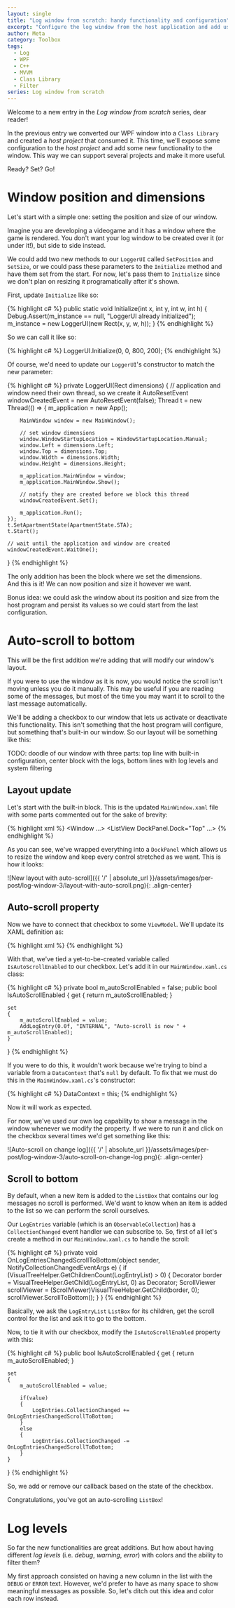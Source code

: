 ```yaml
---
layout: single
title: "Log window from scratch: handy functionality and configuration"
excerpt: "Configure the log window from the host application and add useful functionality like filters and auto-scroll"
author: Meta
category: Toolbox
tags:
  - Log
  - WPF
  - C++
  - MVVM
  - Class Library
  - Filter
series: Log window from scratch
---
```


Welcome to a new entry in the _Log window from scratch_ series, dear reader!

In the previous entry we converted our WPF window into a `Class Library` and created a _host project_ that consumed it. This time, we'll expose some configuration to the _host project_ and add some new functionality to the window. This way we can support several projects and make it more useful.

Ready? Set? Go!

# Window position and dimensions

Let's start with a simple one: setting the position and size of our window.

Imagine you are developing a videogame and it has a window where the game is rendered. You don't want your log window to be created over it (or under it!), but side to side instead.

We could add two new methods to our `LoggerUI` called `SetPosition` and `SetSize`, or we could pass these parameters to the `Initialize` method and have them set from the start. For now, let's pass them to `Initialize` since we don't plan on resizing it programatically after it's shown.

First, update `Initialize` like so:

{% highlight c# %}
public static void Initialize(int x, int y, int w, int h)
{
    Debug.Assert(m_instance == null, "LoggerUI already initialized");
    m_instance = new LoggerUI(new Rect(x, y, w, h));
}
{% endhighlight %}

So we can call it like so:

{% highlight c# %}
LoggerUI.Initialize(0, 0, 800, 200);
{% endhighlight %}

Of course, we'd need to update our `LoggerUI`'s constructor to match the new parameter:

{% highlight c# %}
private LoggerUI(Rect dimensions)
{
    // application and window need their own thread, so we create it
    AutoResetEvent windowCreatedEvent = new AutoResetEvent(false);
    Thread t = new Thread(() =>
    {
        m_application = new App();

        MainWindow window = new MainWindow();

        // set window dimensions
        window.WindowStartupLocation = WindowStartupLocation.Manual;
        window.Left = dimensions.Left;
        window.Top = dimensions.Top;
        window.Width = dimensions.Width;
        window.Height = dimensions.Height;

        m_application.MainWindow = window;
        m_application.MainWindow.Show();

        // notify they are created before we block this thread
        windowCreatedEvent.Set();

        m_application.Run();
    });
    t.SetApartmentState(ApartmentState.STA);
    t.Start();

    // wait until the application and window are created
    windowCreatedEvent.WaitOne();
}
{% endhighlight %}

The only addition has been the block where we set the dimensions.  
And this is it! We can now position and size it however we want.

Bonus idea: we could ask the window about its position and size from the host program and persist its values so we could start from the last configuration.

# Auto-scroll to bottom

This will be the first addition we're adding that will modify our window's layout.

If you were to use the window as it is now, you would notice the scroll isn't moving unless you do it manually. This may be useful if you are reading some of the messages, but most of the time you may want it to scroll to the last message automatically.

We'll be adding a checkbox to our window that lets us activate or deactivate this functionality. This isn't something that the host program will configure, but something that's built-in our window. So our layout will be something like this:

TODO: doodle of our window with three parts: top line with built-in configuration, center block with the logs, bottom lines with log levels and system filtering

## Layout update

Let's start with the built-in block. This is the updated `MainWindow.xaml` file with some parts commented out for the sake of brevity:

{% highlight xml %}
<Window ...>
    <DockPanel>
        <GroupBox DockPanel.Dock="Top"
                  x:Name="BuiltInConfigurationGroup"
                  VerticalAlignment="Top"
                  BorderThickness="0">
            <CheckBox x:Name="AutoScrollCheckBox"
                      Content="Auto-scroll"
                      HorizontalAlignment="Right"
                      VerticalAlignment="Center"/>
        </GroupBox>
        <ListView DockPanel.Dock="Top" ...>
            <!-- other properties -->
        </ListView>
    </DockPanel>
</Window>
{% endhighlight %}

As you can see, we've wrapped everything into a `DockPanel` which allows us to resize the window and keep every control stretched as we want. This is how it looks:

![New layout with auto-scroll]({{ '/' | absolute_url }}/assets/images/per-post/log-window-3/layout-with-auto-scroll.png){: .align-center}

## Auto-scroll property

Now we have to connect that checkbox to some `ViewModel`. We'll update its XAML definition as:

{% highlight xml %}
<CheckBox x:Name="AutoScrollCheckBox"
          IsChecked="{Binding Path=IsAutoScrollEnabled}"
          Content="Auto-scroll"
          HorizontalAlignment="Right"
          VerticalAlignment="Center"/>
{% endhighlight %}

With that, we've tied a yet-to-be-created variable called `IsAutoScrollEnabled` to our checkbox. Let's add it in our `MainWindow.xaml.cs` class:

{% highlight c# %}
private bool m_autoScrollEnabled = false;
public bool IsAutoScrollEnabled
{
    get
    {
        return m_autoScrollEnabled;
    }

    set
    {
        m_autoScrollEnabled = value;
        AddLogEntry(0.0f, "INTERNAL", "Auto-scroll is now " + m_autoScrollEnabled);
    }
}
{% endhighlight %}

If you were to do this, it wouldn't work because we're trying to bind a variable from a `DataContext` that's `null` by default. To fix that we must do this in the `MainWindow.xaml.cs`'s constructor:

{% highlight c# %}
DataContext = this;
{% endhighlight %}

Now it will work as expected.

For now, we've used our own log capability to show a message in the window whenever we modify the property. If we were to run it and click on the checkbox several times we'd get something like this:

![Auto-scroll on change log]({{ '/' | absolute_url }}/assets/images/per-post/log-window-3/auto-scroll-on-change-log.png){: .align-center}

## Scroll to bottom

By default, when a new item is added to the `ListBox` that contains our log messages no scroll is performed. We'd want to know when an item is added to the list so we can perform the scroll ourselves.

Our `LogEntries` variable (which is an `ObservableCollection`) has a `CollectionChanged` event handler we can subscribe to. So, first of all let's create a method in our `MainWindow.xaml.cs` to handle the scroll:

{% highlight c# %}
private void OnLogEntriesChangedScrollToBottom(object sender, NotifyCollectionChangedEventArgs e)
{
    if (VisualTreeHelper.GetChildrenCount(LogEntryList) > 0)
    {
        Decorator border = VisualTreeHelper.GetChild(LogEntryList, 0) as Decorator;
        ScrollViewer scrollViewer = (ScrollViewer)VisualTreeHelper.GetChild(border, 0);
        scrollViewer.ScrollToBottom();
    }
}
{% endhighlight %}

Basically, we ask the `LogEntryList` `ListBox` for its children, get the scroll control for the list and ask it to go to the bottom.

Now, to tie it with our checkbox, modify the `IsAutoScrollEnabled` property with this:

{% highlight c# %}
public bool IsAutoScrollEnabled
{
    get
    {
        return m_autoScrollEnabled;
    }

    set
    {
        m_autoScrollEnabled = value;
        
        if(value)
        {
            LogEntries.CollectionChanged += OnLogEntriesChangedScrollToBottom;
        }
        else
        {
            LogEntries.CollectionChanged -= OnLogEntriesChangedScrollToBottom;
        }
    }
}
{% endhighlight %}

So, we add or remove our callback based on the state of the checkbox.

Congratulations, you've got an auto-scrolling `ListBox`!

# Log levels

So far the new functionalities are great additions. But how about having different _log levels_ (i.e. _debug_, _warning_, _error_) with colors and the ability to filter them?

My first approach consisted on having a new column in the list with the `DEBUG` or `ERROR` text. However, we'd prefer to have as many space to show meaningful messages as possible. So, let's ditch out this idea and color each row instead.

